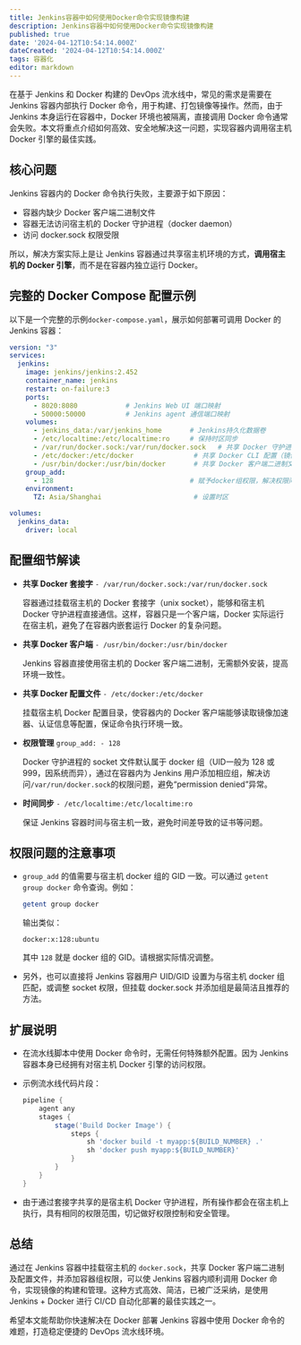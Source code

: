 ```yaml
---
title: Jenkins容器中如何使用Docker命令实现镜像构建
description: Jenkins容器中如何使用Docker命令实现镜像构建
published: true
date: '2024-04-12T10:54:14.000Z'
dateCreated: '2024-04-12T10:54:14.000Z'
tags: 容器化
editor: markdown
---
```


在基于 Jenkins 和 Docker 构建的 DevOps 流水线中，常见的需求是需要在 Jenkins 容器内部执行 Docker 命令，用于构建、打包镜像等操作。然而，由于 Jenkins 本身运行在容器中，Docker 环境也被隔离，直接调用 Docker 命令通常会失败。本文将重点介绍如何高效、安全地解决这一问题，实现容器内调用宿主机 Docker 引擎的最佳实践。

<!-- more -->

## 核心问题

Jenkins 容器内的 Docker 命令执行失败，主要源于如下原因：

- 容器内缺少 Docker 客户端二进制文件
- 容器无法访问宿主机的 Docker 守护进程（docker daemon）
- 访问 docker.sock 权限受限

所以，解决方案实际上是让 Jenkins 容器通过共享宿主机环境的方式，**调用宿主机的 Docker 引擎**，而不是在容器内独立运行 Docker。

## 完整的 Docker Compose 配置示例

以下是一个完整的示例`docker-compose.yaml`，展示如何部署可调用 Docker 的 Jenkins 容器：

```yaml
version: "3"
services:
  jenkins:
    image: jenkins/jenkins:2.452
    container_name: jenkins
    restart: on-failure:3
    ports:
      - 8020:8080            # Jenkins Web UI 端口映射
      - 50000:50000          # Jenkins agent 通信端口映射
    volumes:
      - jenkins_data:/var/jenkins_home       # Jenkins持久化数据卷
      - /etc/localtime:/etc/localtime:ro     # 保持时区同步
      - /var/run/docker.sock:/var/run/docker.sock   # 共享 Docker 守护进程套接字
      - /etc/docker:/etc/docker               # 共享 Docker CLI 配置（镜像加速等）
      - /usr/bin/docker:/usr/bin/docker       # 共享 Docker 客户端二进制文件
    group_add:
      - 128                                  # 赋予docker组权限，解决权限问题
    environment:
      TZ: Asia/Shanghai                       # 设置时区

volumes:
  jenkins_data:
    driver: local
```

## 配置细节解读

- **共享 Docker 套接字** `- /var/run/docker.sock:/var/run/docker.sock`

  容器通过挂载宿主机的 Docker 套接字（unix socket），能够和宿主机 Docker 守护进程直接通信。这样，容器只是一个客户端，Docker 实际运行在宿主机，避免了在容器内嵌套运行 Docker 的复杂问题。

- **共享 Docker 客户端** `- /usr/bin/docker:/usr/bin/docker`

  Jenkins 容器直接使用宿主机的 Docker 客户端二进制，无需额外安装，提高环境一致性。

- **共享 Docker 配置文件** `- /etc/docker:/etc/docker`

  挂载宿主机 Docker 配置目录，使容器内的 Docker 客户端能够读取镜像加速器、认证信息等配置，保证命令执行环境一致。

- **权限管理** `group_add: - 128`

  Docker 守护进程的 socket 文件默认属于 docker 组（UID一般为 128 或 999，因系统而异），通过在容器内为 Jenkins 用户添加相应组，解决访问`/var/run/docker.sock`的权限问题，避免“permission denied”异常。

- **时间同步** `- /etc/localtime:/etc/localtime:ro`

  保证 Jenkins 容器时间与宿主机一致，避免时间差导致的证书等问题。

## 权限问题的注意事项

- `group_add` 的值需要与宿主机 docker 组的 GID 一致。可以通过 `getent group docker` 命令查询。例如：

  ```bash
  getent group docker
  ```

  输出类似：

  ```
  docker:x:128:ubuntu
  ```

  其中 `128` 就是 docker 组的 GID。请根据实际情况调整。

- 另外，也可以直接将 Jenkins 容器用户 UID/GID 设置为与宿主机 docker 组匹配，或调整 socket 权限，但挂载 docker.sock 并添加组是最简洁且推荐的方法。

## 扩展说明

- 在流水线脚本中使用 Docker 命令时，无需任何特殊额外配置。因为 Jenkins 容器本身已经拥有对宿主机 Docker 引擎的访问权限。

- 示例流水线代码片段：

  ```groovy
  pipeline {
      agent any
      stages {
          stage('Build Docker Image') {
              steps {
                  sh 'docker build -t myapp:${BUILD_NUMBER} .'
                  sh 'docker push myapp:${BUILD_NUMBER}'
              }
          }
      }
  }
  ```

- 由于通过套接字共享的是宿主机 Docker 守护进程，所有操作都会在宿主机上执行，具有相同的权限范围，切记做好权限控制和安全管理。

## 总结

通过在 Jenkins 容器中挂载宿主机的 `docker.sock`，共享 Docker 客户端二进制及配置文件，并添加容器组权限，可以使 Jenkins 容器内顺利调用 Docker 命令，实现镜像的构建和管理。这种方式高效、简洁，已被广泛采纳，是使用 Jenkins + Docker 进行 CI/CD 自动化部署的最佳实践之一。

希望本文能帮助你快速解决在 Docker 部署 Jenkins 容器中使用 Docker 命令的难题，打造稳定便捷的 DevOps 流水线环境。